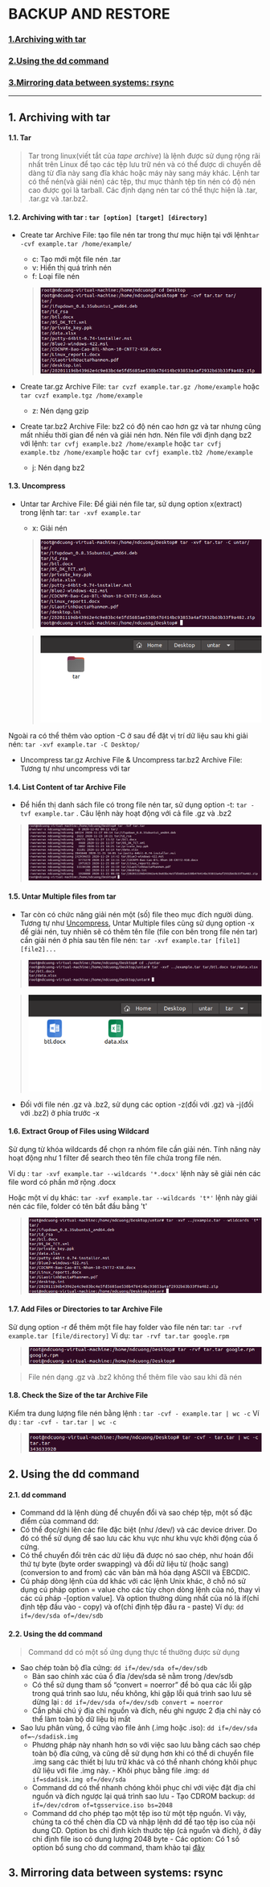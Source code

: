 # BACKUP AND RESTORE
### [1.Archiving with tar](#1)
### [2.Using the dd command](#2) 
### [3.Mirroring data between systems: rsync](#3)
------------------------------------------------------------------------------------------------------------------------------------------------------------------------------------

## 1. Archiving with tar <a name="1"></a>
#### 1.1. Tar
   > Tar trong linux(viết tắt của *tape archive*) là lệnh được sử dụng rộng rãi nhất trên Linux để tạo các tệp lưu trữ nén và có thể được di chuyển dễ dàng từ đĩa này sang đĩa khác hoặc máy này sang máy khác. Lệnh tar có thể nén(và giải nén) các tệp, thư mục thành tệp tin nén có độ nén cao được gọi là tarball. Các định dạng nén tar có thể thực hiện là .tar, .tar.gz và .tar.bz2.
   
#### 1.2. Archiving with tar : `tar [option] [target] [directory]`
   - Create tar Archive File: tạo file nén tar trong thư mục hiện tại với lệnh`tar -cvf example.tar /home/example/` 
      - c: Tạo mới một file nén .tar
      - v: Hiển thị quá trình nén
      - f: Loại file nén
      
      > ![](./images/report2/tar.png)
      
   - Create tar.gz Archive File: `tar cvzf example.tar.gz /home/example` hoặc `tar cvzf example.tgz /home/example`
      - z: Nén dạng gzip
   - Create tar.bz2 Archive File: bz2 có độ nén cao hơn gz và tar nhưng cũng mất nhiều thời gian để nén và giải nén hơn. Nén file với định dạng bz2 với lệnh: `tar cvfj example.bz2 /home/example` hoặc `tar cvfj example.tbz /home/example` hoặc `tar cvfj example.tb2 /home/example`
      - j: Nén dạng bz2
#### 1.3. Uncompress <a name="Uncompress"></a>
   - Untar tar Archive File: Để giải nén file tar, sử dụng option x(extract) trong lệnh tar: `tar -xvf example.tar`
      - x: Giải nén
      
      > ![](./images/report2/untar.png)
         
      > ![](./images/report2/rsuntar.png)
   
   Ngoài ra có thể thêm vào option -C ở sau để đặt vị trí dữ liệu sau khi giải nén: `tar -xvf example.tar -C Desktop/`
   - Uncompress tar.gz Archive File & Uncompress tar.bz2 Archive File: Tương tự như uncompress với tar
#### 1.4. List Content of tar Archive File
   - Để hiển thị danh sách file có trong file nén tar, sử dụng option -t: `tar -tvf example.tar` . Câu lệnh này hoạt động với cả file .gz và .bz2
   
   > ![](./images/report2/readtar.png)
   
   
#### 1.5. Untar Multiple files from tar
   - Tar còn có chức năng giải nén một (số) file theo mục đích người dùng. Tương tự như [Uncompress](#Uncompress), Untar Multiple files cũng sử dụng option -x để giải nén, tuy nhiên sẽ có thêm tên file (file con bên trong file nén tar) cần giải nén ở phía sau tên file nén: `tar -xvf example.tar [file1] [file2]...`
      
   > ![](./images/report2/untar1.png)
   
      
   > ![](./images/report2/rsuntar1.png)
   
   - Đối với file nén .gz và .bz2, sử dụng các option -z(đối với .gz) và -j(đối với .bz2) ở phía trước -x 
#### 1.6. Extract Group of Files using Wildcard
   Sử dụng từ khóa wildcards để chọn ra nhóm file cần giải nén. Tính năng này hoạt động như 1 filter để search theo tên file chứa trong file nén. 
   
   Ví dụ : `tar -xvf example.tar --wildcards '*.docx'` lệnh này sẽ giải nén các file word có phần mở rộng .docx
   
   Hoặc một ví dụ khác: `tar -xvf example.tar --wildcards 't*'` lệnh này giải nén các file, folder có tên bắt đầu bằng 't'
      
   > ![](./images/report2/wildcard.png)
   
#### 1.7. Add Files or Directories to tar Archive File
   Sử dụng option -r để thêm một file hay folder vào file nén tar: `tar -rvf example.tar [file/directory]`
   Ví dụ: `tar -rvf tar.tar google.rpm`
      
   > ![](./images/report2/append.png)
   
   > File nén dạng .gz và .bz2 không thể thêm file vào sau khi đã nén
#### 1.8. Check the Size of the tar Archive File
   Kiểm tra dung lượng file nén bằng lệnh : `tar -cvf - example.tar | wc -c`
   Ví dụ : `tar -cvf - tar.tar | wc -c`
      
   > ![](./images/report2/checksize.png)
   
## 2. Using the dd command <a name="2"></a>
#### 2.1. dd command
 -  Command dd là lệnh dùng để chuyển đổi và sao chép tệp, một số đặc điểm của command dd:
   - Có thể đọc/ghi lên các file đặc biệt (như /dev/) và các device driver. Do đó có thể sử dụng để sao lưu các khu vực như khu vực khởi động của ổ cứng.
   - Có thể chuyển đổi trên các dữ liệu đã được nó sao chép, như hoán đổi thứ tự byte (byte order swapping) và đổi dữ liệu từ (hoặc sang)(conversion to and from) các văn bản mã hóa dạng ASCII và EBCDIC.
 - Cú pháp dòng lệnh của dd khác với các lệnh Unix khác, ở chỗ nó sử dụng cú pháp option = value cho các tùy chọn dòng lệnh của nó, thay vì các cú pháp -[option value]. Và option thường dùng nhất của nó là if(chỉ định tệp đầu vào - copy) và of(chỉ định tệp đầu ra - paste)
 Ví dụ: `dd if=/dev/sda of=/dev/sdb`
#### 2.2. Using the dd command 
> Command dd có một số ứng dụng thực tế thường được sử dụng
   - Sao chép toàn bộ đĩa cứng: `dd if=/dev/sda of=/dev/sdb`
      - Bản sao chính xác của ổ đĩa /dev/sda sẽ nằm trong /dev/sdb
      - Có thể sử dụng tham số “convert = noerror” để bỏ qua các lỗi gặp trong quá trình sao lưu, nếu không, khi gặp lỗi quá trình sao lưu sẽ dừng lại : `dd if=/dev/sda of=/dev/sdb convert = noerror`
      - Cần phải chú ý địa chỉ nguồn và đích, nếu ghi ngược 2 địa chỉ này có thể làm toàn bộ dữ liệu bị mất
   -  Sao lưu phân vùng, ổ cứng vào file ảnh (.img hoặc .iso): `dd if=/dev/sda of=~/sdadisk.img`
      - Phương pháp này nhanh hơn so với việc sao lưu bằng cách sao chép toàn bộ đĩa cứng, và cũng dễ sử dụng hơn khi có thể di chuyển file .img sang các thiết bị lưu trữ khác và có thể nhanh chóng khôi phục dữ liệu với file .img này.
    - Khôi phục bằng file .img: `dd if=sdadisk.img of=/dev/sda`
      - Command dd có thể nhanh chóng khôi phục chỉ với việc đặt địa chỉ nguồn và đích ngược lại quá trình sao lưu
    - Tạo CDROM backup: `dd if=/dev/cdrom of=tgsservice.iso bs=2048`
      - Command dd cho phép tạo một tệp iso từ một tệp nguồn. Vì vậy, chúng ta có thể chèn đĩa CD và nhập lệnh dd để tạo tệp iso của nội dung CD. Option bs chỉ định kích thước tệp (cả nguồn và đích), ở đây chỉ định file iso có dung lượng 2048 byte
    - Các option: Có 1 số option bổ sung cho dd command, tham khảo tại <a href="https://github.com/hocchudong/command-linux/blob/master/command-dd.md#b-c%C3%A1c-t%C3%B9y-ch%E1%BB%8Dn">đây</a>
## 3. Mirroring data between systems: rsync <a name="3"></a>

